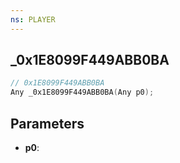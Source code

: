 ```yaml
---
ns: PLAYER
---
```

## _0x1E8099F449ABB0BA

```c
// 0x1E8099F449ABB0BA
Any _0x1E8099F449ABB0BA(Any p0);
```

## Parameters
* **p0**:
